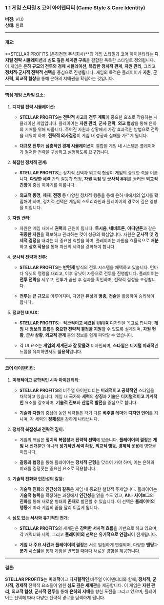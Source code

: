 ### **1.1 게임 스타일 & 코어 아이덴티티 (Game Style & Core Identity)**

**버전:** v1.0  
**상태:** 완료

---

#### **개요:**

**STELLAR PROFITS (은하전쟁 주식회사)**의 게임 스타일과 코어 아이덴티티는 **디지털 전략 시뮬레이션**과 **심도 깊은 세계관 구축**을 결합한 독특한 스타일로 정의됩니다. 이 게임은 **은하 규모의 전투와 경제 시뮬레이션**, **복잡한 정치적 관계**, **자원 관리**, 그리고 **정치적·군사적 전략적 선택**을 중심으로 진행됩니다. 게임의 목적은 플레이어가 **자원**, **군사력**, **외교적 협상**을 통해 은하의 지배권을 확립하는 것입니다.

---

#### **핵심 게임 스타일 요소:**

1. **디지털 전략 시뮬레이션:**
    
    - **STELLAR PROFITS**는 **전략적 사고**와 **전투 계획**이 중요한 요소로 작용하는 시뮬레이션 게임입니다. 플레이어는 **자원 관리**, **군사 전략**, **외교 협상**을 통해 은하의 지배를 위해 싸웁니다. 주어진 자원과 상황에서 가장 효과적인 방법으로 전략을 세워야 하며, **전략적 의사결정**이 게임 내 성공과 실패를 가르게 됩니다.
        
    - **대규모 전투**와 **심층적인 경제 시뮬레이션**이 결합된 게임 내 시스템은 플레이어가 철저한 전략을 구상하고 실행하도록 요구합니다.
        
2. **복잡한 정치적 관계:**
    
    - **STELLAR PROFITS**는 정치적 선택과 외교적 협상이 게임의 중요한 축을 이룹니다. **다양한 세력** 간의 갈등과 협정, **자원 독점** 및 **군사적 우위**를 둘러싼 **외교적 긴장**이 중심 이야기를 이룹니다.
        
    - **외교적 동맹**, **제재**, **전쟁** 등 다양한 정치적 행동을 통해 은하 내에서의 입지를 확립해야 하며, 정치적 선택은 게임의 스토리라인과 플레이어의 경로에 깊은 영향을 미칩니다.
        
3. **자원 관리:**
    
    - 자원은 게임 내에서 **권력**의 근원이 됩니다. **루시움**, **네비트론**, **아디만튼**과 같은 **귀중한 자원**을 확보하고 관리하는 것이 성공의 핵심입니다. 자원은 **군사적** 및 **경제적 결정**을 내리는 데 중요한 역할을 하며, 플레이어는 자원을 효율적으로 **배분**하고 **상호 작용**을 통해 자신의 세력을 강화해야 합니다.
        
4. **군사적 전략과 전투:**
    
    - **STELLAR PROFITS**는 **반턴제** 방식의 전투 시스템을 채택하고 있습니다. 턴마다 유닛의 명령을 내리고, 이후 유닛이 자동으로 전투를 진행합니다. 플레이어는 **전투 전략**을 세우고, 전투가 끝난 후 결과를 확인하며, 전략적 결정을 조정합니다.
        
    - **전투는 큰 규모**로 이루어지며, 다양한 **유닛**과 **병종**, **전술**을 활용하여 승리해야 합니다.
        
5. **정교한 UI/UX:**
    
    - **STELLAR PROFITS**는 **직관적이고 세련된 UI/UX** 디자인을 목표로 합니다. **게임 내 정보의 흐름**은 **중요한 전략적 결정을 지원**할 수 있도록 설계되며, **자원 현황**, **군사 상황**, **외교적 관계** 등의 정보를 쉽게 파악할 수 있습니다.
        
    - 각 UI 요소는 **게임의 세계관과 잘 맞물려** 디자인되며, **스타일**은 **디지털 미래적**인 느낌을 유지하면서도 **실용적**입니다.
        

---

#### **코어 아이덴티티:**

1. **미래적이고 공학적인 시각 아이덴티티:**
    
    - **STELLAR PROFITS**의 비주얼 아이덴티티는 **미래적이고 공학적인** 스타일을 채택하고 있습니다. 게임 내 **국가**와 **세력**의 **상징**과 **기술**은 **디지털적이고 기계적인** 요소를 강조하며, **기술적 진보**와 **산업적 발전**을 중심으로 합니다.
        
    - **기술과 자원**의 중심에 놓인 세력들은 각기 다른 **비주얼 테마**와 **디자인 언어**를 지니며, 각 세력의 **정체성**을 강하게 나타냅니다.
        
2. **정치적 복잡성과 전략적 깊이:**
    
    - 게임의 핵심은 **정치적 복잡성**과 **전략적 선택**에 있습니다. **플레이어의 결정**은 **게임 내 전개**뿐만 아니라 **장기적인 세력 확장**, **외교적 행동**, **경제적 운용**에 영향을 미칩니다.
        
    - **갈등과 협정**을 통해 플레이어는 **정치적 균형**을 맞추어 가야 하며, 이는 은하의 미래를 결정짓는 중요한 요소로 작용합니다.
        
3. **기술적 진화와 인간성의 갈등:**
    
    - **기술적 진화**와 **인간성의 갈등**은 게임 내 중요한 철학적 주제입니다. 플레이어는 **기술적 능력**을 확장하는 과정에서 **인간성**을 잃을 수도 있고, **AI**나 **사이보그**의 **진화**를 통해 새로운 형태의 **존재**로 발전할 수 있습니다. 이 선택은 **플레이어의 행동**에 따라 게임의 끝을 달리 이끌게 됩니다.
        
4. **심도 있는 서사와 유기적인 전개:**
    
    - **STELLAR PROFITS**의 세계관은 **강력한 서사적 흐름**을 기반으로 하고 있으며, 각 캐릭터와 세력, 그리고 **플레이어의 선택**은 **유기적으로 연결**되어 전개됩니다.
        
    - **게임 내 주요 사건**과 **플레이어의 결정**은 서로 밀접하게 연결되며, 다양한 **엔딩**과 **분기 시스템**을 통해 게임을 반복할 때마다 새로운 경험을 제공합니다.
        

---

#### **결론:**

**STELLAR PROFITS**는 **미래적**이고 **디지털적인** 비주얼 아이덴티티와 함께, **정치적**, **군사적**, **경제적** 전략적 요소들이 얽힌 **심도 깊은 세계관**을 제공합니다. 이 게임은 **자원 관리**, **외교적 협상**, **군사적 전투**를 통해 **은하의 지배**를 향한 도전을 그리고 있으며, 플레이어는 선택에 따라 다양한 전략적 경로를 탐색하게 됩니다.